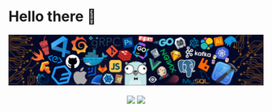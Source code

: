 # Hello there 👋

![](https://github.com/Znichu/Znichu/blob/master/header_.png)

<p align="center">
<img align="center" src="https://github-readme-stats.vercel.app/api?username=Znichu&show_icons=true&line_height=21"/>
<img align="center" src="https://github-readme-stats.vercel.app/api/top-langs/?username=Znichu&theme=default&line_height=27&layout=compact" />
</p>
